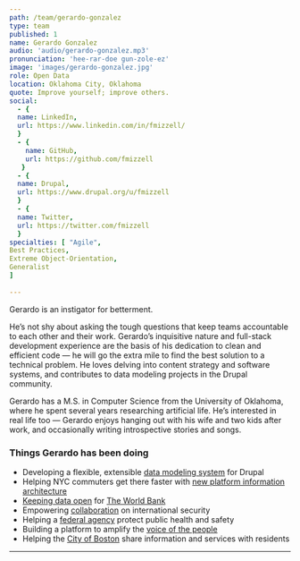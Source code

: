 ```yaml
---
path: /team/gerardo-gonzalez
type: team
published: 1
name: Gerardo Gonzalez
audio: 'audio/gerardo-gonzalez.mp3'
pronunciation: 'hee-rar-doe gun-zole-ez'
image: 'images/gerardo-gonzalez.jpg'
role: Open Data
location: Oklahoma City, Oklahoma
quote: Improve yourself; improve others.
social: 
  - {
  name: LinkedIn,
  url: https://www.linkedin.com/in/fmizzell/
  }
  - {
    name: GitHub,
    url: https://github.com/fmizzell
   }
  - {
  name: Drupal,
  url: https://www.drupal.org/u/fmizzell
  }
  - {
  name: Twitter,
  url: https://twitter.com/fmizzell
  }
specialties: [ "Agile",
Best Practices,
Extreme Object-Orientation,
Generalist
]
  
---
```


Gerardo is an instigator for betterment.

He’s not shy about asking the tough questions that keep teams accountable to each other and their work. Gerardo’s inquisitive nature and full-stack development experience are the basis of his dedication to clean and efficient code — he will go the extra mile to find the best solution to a technical problem. He loves delving into content strategy and software systems, and contributes to data modeling projects in the Drupal community. 

Gerardo has a M.S. in Computer Science from the University of Oklahoma, where he spent several years researching artificial life. He’s interested in real life too — Gerardo enjoys hanging out with his wife and two kids after work, and occasionally writing introspective stories and songs.





### Things Gerardo has been doing
* Developing a flexible, extensible [data modeling system](https://www.drupal.org/project/eck) for Drupal
* Helping NYC commuters get there faster with [new platform information architecture](https://dev.acquia.com/blog/using-drupal-8-and-aws-iot-to-power-digital-signage-for-new-yorks-subway-system/01/10/2018/20051?utm_source=drupal-newsletter&utm_medium=email&utm_campaign=drupal-newsletter-20181004)
* [Keeping data open](https://getdkan.org/) for [The World Bank](https://datacatalog.worldbank.org/)
* Empowering [collaboration](https://civicactions.com/case-study/globalnet) on international security
* Helping a [federal agency](https://www.dnfsb.gov/) protect public health and safety
* Building a platform to amplify the [voice of the people](https://petitions.whitehouse.gov/)
* Helping the [City of Boston](https://www.boston.gov/) share information and services with residents


-------------------------------

